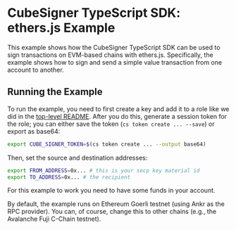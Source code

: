 # CubeSigner TypeScript SDK: ethers.js Example

This example shows how the CubeSigner TypeScript SDK can be used to sign
transactions on EVM-based chains with ethers.js. Specifically, the example
shows how to sign and send a simple value transaction from one account to
another.

## Running the Example

To run the example, you need to first create a key and add it to a role like we
did in the [top-level README](../../README.md). After you do this, generate a
session token for the role; you can either save the token (`cs token create ... --save`)
or export as base64:

```bash
export CUBE_SIGNER_TOKEN=$(cs token create ... --output base64)
```

Then, set the source and destination addresses:

```bash
export FROM_ADDRESS=0x... # this is your secp key material id
export TO_ADDRESS=0x... # the recipient
```

For this example to work you need to have some funds in your account.

By default, the example runs on Ethereum Goerli testnet (using Ankr as the RPC
provider). You can, of course, change this to other chains (e.g.,
the Avalanche Fuji C-Chain testnet).
